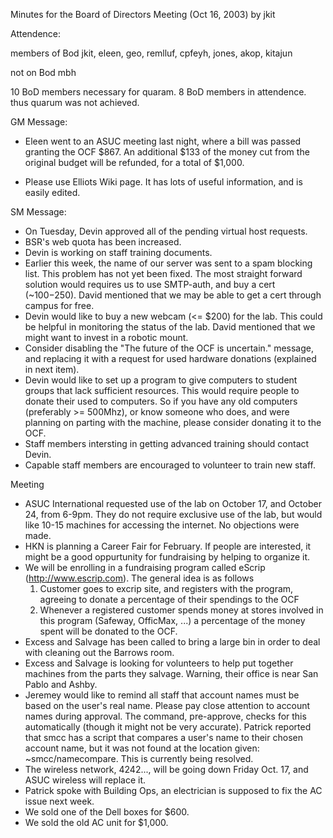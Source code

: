 Minutes for the Board of Directors Meeting (Oct 16, 2003)
  by jkit

Attendence:

   members of Bod
      jkit, eleen, geo, remlluf,
      cpfeyh, jones, akop, kitajun

   not on Bod
      mbh

10 BoD members necessary for quaram.
8 BoD members in attendence.
thus quarum was not achieved.




GM Message:
  - Eleen went to an ASUC meeting last night, where a bill was passed
    granting the OCF $867.  An additional $133 of the money cut from
    the original budget will be refunded, for a total of $1,000.

  - Please use Elliots Wiki page.  It has lots of useful information,
    and is easily edited.


SM Message:
  - On Tuesday, Devin approved all of the pending virtual host
    requests.
  - BSR's web quota has been increased.
  - Devin is working on staff training documents.
  - Earlier this week, the name of our server was sent to a spam
    blocking list.  This problem has not yet been fixed.  The most
    straight forward solution would requires us to use SMTP-auth, and buy
    a cert (~$100-$250).  David mentioned that we may be able to get a
    cert through campus for free.
  - Devin would like to buy a new webcam (<= $200) for the lab.  This
    could be helpful in monitoring the status of the lab.  David
    mentioned that we might want to invest in a robotic mount.
  - Consider disabling the "The future of the OCF is uncertain."
    message, and replacing it with a request for used hardware donations
    (explained in next item).
  - Devin would like to set up a program to give computers to student
    groups that lack sufficient resources.  This would require people
    to donate their used to computers.  So if you have any old
    computers (preferably >= 500Mhz), or know someone who does, and
    were planning on parting with the machine, please consider
    donating it to the OCF.
  - Staff members intersting in getting advanced training should
    contact Devin.
  - Capable staff members are encouraged to volunteer to train new
    staff.



Meeting

  - ASUC International requested use of the lab on October 17, and
    October 24, from 6-9pm.  They do not require exclusive use of the
    lab, but would like 10-15 machines for accessing the internet.
    No objections were made.
  - HKN is planning a Career Fair for February.  If people are
    interested, it might be a good oppurtunity for fundraising by
    helping to organize it.
  - We will be enrolling in a fundraising program called eScrip
    (http://www.escrip.com).  The general idea is as follows
       1. Customer goes to excrip site, and registers with the
          program, agreeing to donate a percentage of their spendings
          to the OCF
       2. Whenever a registered customer spends money at stores
          involved in this program (Safeway, OfficMax, ...) a
          percentage of the money spent will be donated to the OCF.
  - Excess and Salvage has been called to bring a large bin in order
    to deal with cleaning out the Barrows room.
  - Excess and Salvage is looking for volunteers to help put together
    machines from the parts they salvage.  Warning, their office is
    near San Pablo and Ashby.
  - Jeremey would like to remind all staff that account names must be
    based on the user's real name.  Please pay close attention to
    account names during approval.  The command, pre-approve, checks
    for this automatically (though it might not be very accurate).
    Patrick reported that smcc has a script that compares a user's
    name to their chosen account name, but it was not found at
    the location given: ~smcc/namecompare.  This is currently being
    resolved.
  - The wireless network, 4242..., will be going down Friday Oct. 17,
    and ASUC wireless will replace it.
  - Patrick spoke with Building Ops, an electrician is supposed to fix
    the AC issue next week.
  - We sold one of the Dell boxes for $600.
  - We sold the old AC unit for $1,000.


